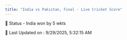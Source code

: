 ```yaml
---
title: "India vs Pakistan, Final - Live Cricket Score"
---
```


📑 Status - India won by 5 wkts

📝 Last Updated on : 9/29/2025, 5:32:15 AM  

